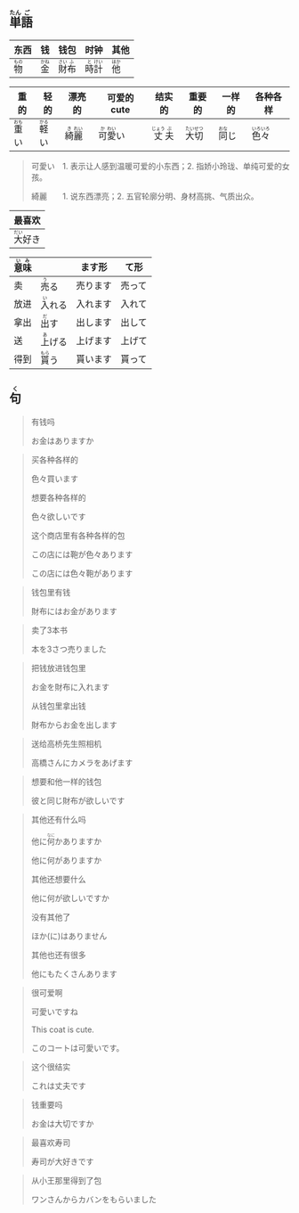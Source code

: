 ## <ruby>単<rt>たん</rt>語<rt>ご</rt></ruby>

| 东西                         | 钱                           | 钱包                                      | 时钟                                      | 其他                         |
| ---------------------------- | ---------------------------- | ----------------------------------------- | ----------------------------------------- | ---------------------------- |
| <ruby>物<rt>もの</rt></ruby> | <ruby>金<rt>かね</rt></ruby> | <ruby>財<rt>さい</rt>布<rt>ふ</rt></ruby> | <ruby>時<rt>と</rt>計<rt>けい</rt></ruby> | <ruby>他<rt>ほか</rt></ruby> |

| 重的                           | 轻的                           | 漂亮的                                    | 可爱的 cute                                 | 结实的                                      | 重要的                                      | 一样的                         | 各种各样                                    |
| ------------------------------ | ------------------------------ | ----------------------------------------- | ------------------------------------------- | ------------------------------------------- | ------------------------------------------- | ------------------------------ | ------------------------------------------- |
| <ruby>重<rt>おも</rt>い</ruby> | <ruby>軽<rt>かる</rt>い</ruby> | <ruby>綺<rt>き</rt>麗<rt>れい</rt></ruby> | <ruby>可<rt>か</rt>愛<rt>わい</rt>い</ruby> | <ruby>丈<rt>じょう</rt>夫<rt>ぶ</rt></ruby> | <ruby>大<rt>たい</rt>切<rt>せつ</rt></ruby> | <ruby>同<rt>おな</rt>じ</ruby> | <ruby>色<rt>いろ</rt>々<rt>いろ</rt></ruby> |

> 可愛い　1.  表示让人感到温暖可爱的小东西；2. 指娇小玲珑、单纯可爱的女孩。
>
> 綺麗　　1. 说东西漂亮；2. 五官轮廓分明、身材高挑、气质出众。

| 最喜欢                           |
| -------------------------------- |
| <ruby>大<rt>だい</rt>好き</ruby> |

| <ruby>意<rt>い</rt>味<rt>み</rt></ruby> |                                | ます形   | て形   |
| --------------------------------------- | ------------------------------ | -------- | ------ |
| 卖                                      | <ruby>売<rt>う</rt>る</ruby>   | 売ります | 売って |
| 放进                                    | <ruby>入<rt>い</rt>れる</ruby> | 入れます | 入れて |
| 拿出                                    | <ruby>出<rt>だ</rt>す</ruby>   | 出します | 出して |
| 送                                      | <ruby>上<rt>あ</rt>げる</ruby> | 上げます | 上げて |
| 得到                                    | <ruby>貰<rt>もら</rt>う</ruby> | 貰います | 貰って |



## <ruby>句<rt>く</rt></ruby>

> 有钱吗
> 
> お金はありますか

> 买各种各样的
>
> 色々買います
>
> 想要各种各样的
>
> 色々欲しいです
>
> 这个商店里有各种各样的包
>
> この店には鞄が色々あります
>
> この店には色々鞄があります

> 钱包里有钱
> 
> 財布にはお金があります

> 卖了3本书
> 
> 本を3さつ売りました

> 把钱放进钱包里
> 
> お金を財布に入れます
> 
> 从钱包里拿出钱
> 
> 財布からお金を出します

> 送给高桥先生照相机
> 
> 高橋さんにカメラをあげます

> 想要和他一样的钱包
> 
> 彼と同じ財布が欲しいです

> 其他还有什么吗
>
> 他に<ruby>何<rt>なに</rt></ruby>かありますか
>
> 他に何がありますか
>
> 其他还想要什么
>
> 他に何が欲しいですか
>
> 没有其他了
>
> ほか(に)はありません
>
> 其他也还有很多
>
> 他にもたくさんあります

> 很可爱啊
>
> 可愛いですね
>
> This coat is cute.
>
> このコートは可愛いです。

> 这个很结实
> 
> これは丈夫です

> 钱重要吗
> 
> お金は大切ですか

> 最喜欢寿司
> 
> 寿司が大好きです

> 从小王那里得到了包
> 
> ワンさんからカバンをもらいました
